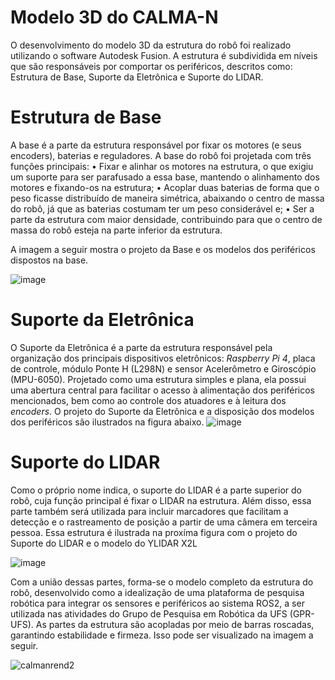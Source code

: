 # Modelo 3D do CALMA-N

O desenvolvimento do modelo 3D da estrutura do robô foi realizado utilizando o software Autodesk Fusion. A estrutura é subdividida em níveis que são responsáveis por comportar os periféricos, descritos como: Estrutura de Base, Suporte da Eletrônica e Suporte do LIDAR.

# Estrutura de Base

A base é a parte da estrutura responsável por fixar os motores (e seus encoders), baterias e reguladores. A base do robô foi projetada com três funções principais: 
  • Fixar e alinhar os motores na estrutura, o que exigiu um suporte para ser parafusado a essa base, mantendo o alinhamento dos motores e fixando-os na estrutura; 
  • Acoplar duas baterias de forma que o peso ficasse distribuído de maneira simétrica, abaixando o centro de massa do robô, já que as baterias costumam ter um peso considerável e; 
  • Ser a parte da estrutura com maior densidade, contribuindo para que o centro de massa do robô esteja na parte inferior da estrutura.

A imagem a seguir mostra o projeto da Base e os modelos dos periféricos dispostos na base.

![image](https://github.com/user-attachments/assets/41b8c617-2d6f-43b7-b0d3-8e7bd61d84d1)


# Suporte da Eletrônica

O Suporte da Eletrônica é a parte da estrutura responsável pela organização dos principais dispositivos eletrônicos: _Raspberry Pi 4_, placa de controle, módulo Ponte H (L298N) e sensor Acelerômetro e Giroscópio (MPU-6050). Projetado como uma estrutura simples e plana, ela possui uma abertura central para facilitar o acesso à alimentação dos periféricos mencionados, bem como ao controle dos atuadores e à leitura dos _encoders_. O projeto do Suporte da Eletrônica e a disposição dos modelos dos periféricos são ilustrados na figura abaixo.
![image](https://github.com/user-attachments/assets/e6e3389d-da64-42c0-ab81-4da6f41063fa)


# Suporte do LIDAR

Como o próprio nome indica, o suporte do LIDAR é a parte superior do robô, cuja função principal é fixar o LIDAR na estrutura. Além disso, essa parte também será utilizada para incluir marcadores que facilitam a detecção e o rastreamento de posição a partir de uma câmera em terceira pessoa. Essa estrutura é ilustrada na proxíma figura com o projeto do Suporte do LIDAR e o modelo do YLIDAR X2L

![image](https://github.com/user-attachments/assets/5b9a237e-7b81-4a94-b5c5-a94202b3d5a2)


Com a união dessas partes, forma-se o modelo completo da estrutura do robô, desenvolvido como a idealização de uma plataforma de pesquisa robótica para integrar os sensores e periféricos ao sistema ROS2, a ser utilizada nas atividades do Grupo de Pesquisa em Robótica da UFS (GPR-UFS). As partes da estrutura são acopladas por meio de barras roscadas, garantindo estabilidade e firmeza. Isso pode ser visualizado na imagem a seguir. 

![calmanrend2](https://github.com/user-attachments/assets/dd564e04-4f02-44bf-9b13-45b1033e7699)


